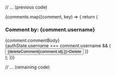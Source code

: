 // ... (previous code)

<div className="listOfComments">
  {comments.map((comment, key) => {
    return (
      <div key={key} className="comment">
        <div className="commentHeader">
          <h3>Comment by: {comment.username}</h3>
        </div>
        <div className="commentBody">
          {comment.commentBody}
        </div>
        <div className="commentFooter">
          {authState.username === comment.username && (
            <button className="btn btn-primary" onClick={() => {deleteComment(comment.id);}}>Delete</button>
          )}
        </div>
      </div>
    );
  })}
</div>

// ... (remaining code)